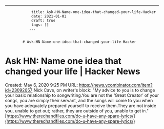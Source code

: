 ---
                title: Ask-HN-Name-one-idea-that-changed-your-life-Hacker
                date: 2021-01-01    
                draft: true
                tags: []
               ---


            # Ask-HN-Name-one-idea-that-changed-your-life-Hacker

# Ask HN: Name one idea that changed your life | Hacker News
Created: May 6, 2020 9:25 PM
URL: https://news.ycombinator.com/item?id=23092657
Nick Cave, on writer's block:
"My advice to you is to change your basic relationship to songwriting.You are not the ‘Great Creator’ of your songs, you are simply their servant, and the songs will come to you when you have adequately prepared yourself to receive them.They are not inside you, unable to get out; rather, they are outside of you, unable to get in."[https://www.theredhandfiles.com/do-u-have-any-spare-lyrics/](https://www.theredhandfiles.com/do-u-have-any-spare-lyrics/)
